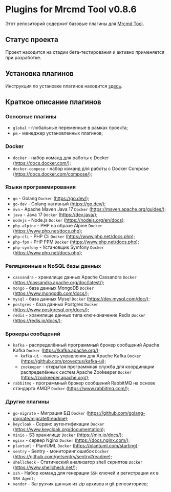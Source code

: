 # Plugins for Mrcmd Tool v0.8.6
Этот репозиторий содержит базовые плагины для [Mrcmd Tool](https://github.com/mondegor/mrcmd).

## Статус проекта
Проект находится на стадии бета-тестирования и активно применяется при разработке.

## Установка плагинов
Инструкция по установке плагинов находится [здесь](https://github.com/mondegor/mrcmd#readme).

## Краткое описание плагинов

### Основные плагины
- `global` - глобальные переменные в рамках проекта;
- `pm` - менеджер установленных плагинов;

### Docker
- `docker` - набор команд для работы с Docker (https://docs.docker.com/);
- `docker-compose` - набор команд для работы с Docker Compose (https://docs.docker.com/compose/);

### Языки программирования
- `go` - Golang `Docker` (https://go.dev/);
- `go-dev` - Golang нативный (https://go.dev/);
- `mvn` - Apache Maven Java 17 `Docker` (https://maven.apache.org/guides/);
- `java` - Java 17 `Docker` (https://dev.java/);
- `nodejs` - Node.js `Docker` (https://nodejs.org/en/docs);
- `php-alpine` - PHP на образе Alpine `Docker` (https://www.php.net/docs.php);
- `php-cli` - PHP Cli `Docker` (https://www.php.net/docs.php);
- `php-fpm` - PHP FPM `Docker` (https://www.php.net/docs.php);
- `php-symfony` - Установщик Symfony `Docker` (https://www.php.net/docs.php);

### Реляционные и NoSQL базы данных
- `cassandra` - хранилище данных Apache Cassandra `Docker` (https://cassandra.apache.org/doc/latest/);
- `mongo` - база данных MongoDB `Docker` (https://www.mongodb.com/docs/);
- `mysql` - база данных Mysql `Docker` (https://dev.mysql.com/doc/);
- `postgres` - база данных Postgres `Docker` (https://www.postgresql.org/docs/);
- `redis` - хранилище данных типа ключ-значение Redis `Docker` (https://redis.io/docs/);

### Брокеры сообщений
- `kafka` - распределённый программный брокер сообщений Apache Kafka `Docker` (https://kafka.apache.org/);
    - `kafka-ui` - панель управления для Apache Kafka `Docker` (https://github.com/provectus/kafka-ui);
    - `zookeeper` - открытая программная служба для координации распределённых систем Apache Zookeeper `Docker` (https://zookeeper.apache.org/);
- `rabbitmq` - программный брокер сообщений RabbitMQ на основе стандарта AMQP `Docker` (https://www.rabbitmq.com/);

### Другие плагины
- `go-migrate` - Миграция БД `Docker` (https://github.com/golang-migrate/migrate#readme);
- `keycloak` - Сервис аутентификации `Docker` (https://www.keycloak.org/documentation);
- `minio` - S3 хранилище `Docker` (https://min.io/docs/);
- `nginx` - сервер Nginx `Docker` (https://docs.nginx.com/);
- `plantuml` - PlantUML `Docker` (https://plantuml.com/starting);
- `sentry` - Sentry - мониторинг ошибок `Docker` (https://github.com/getsentry/sentry#readme);
- `shellcheck` - Статический анализатор shell скриптов `Docker` (https://www.shellcheck.net/);
- `ssh` - Набор команд для генерации `SSH` ключей и регистрации их в `SSH Agent`;
- `vendor` - Загрузчик данных из zip архивов и git репозиториев;